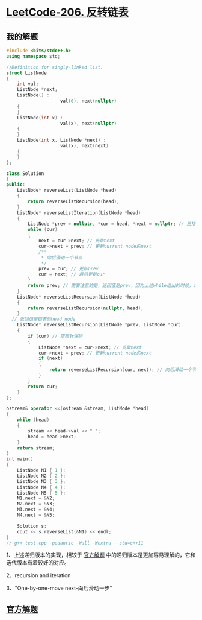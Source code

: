 # [LeetCode-206. 反转链表](https://leetcode.cn/problems/reverse-linked-list/)





## 我的解题



```C++
#include <bits/stdc++.h>
using namespace std;

//Definition for singly-linked list.
struct ListNode
{
	int val;
	ListNode *next;
	ListNode() :
					val(0), next(nullptr)
	{
	}
	ListNode(int x) :
					val(x), next(nullptr)
	{
	}
	ListNode(int x, ListNode *next) :
					val(x), next(next)
	{
	}
};

class Solution
{
public:
	ListNode* reverseList(ListNode *head)
	{
		return reverseListRecursion(head);
	}
	ListNode* reverseListIteration(ListNode *head)
	{
		ListNode *prev = nullptr, *cur = head, *next = nullptr; // 三指针
		while (cur)
		{
			next = cur->next; // 先取next
			cur->next = prev; // 更新current node的next
			/**
			 * 向后滑动一个节点
			 */
			prev = cur; // 更新prev
			cur = next; // 最后更新cur
		}
		return prev; // 需要注意的是，返回值是prev，因为上述while退出的时候，cur为nullptr
	}
	ListNode* reverseListRecursion(ListNode *head)
	{
		return reverseListRecursion(nullptr, head);
	}
  // 返回值是链表的head node
	ListNode* reverseListRecursion(ListNode *prev, ListNode *cur)
	{
		if (cur) // 空指针保护
		{
			ListNode *next = cur->next; // 先取next
			cur->next = prev; // 更新current node的next
			if (next)
			{
				return reverseListRecursion(cur, next); // 向后滑动一个节点
			}
		}
		return cur;
	}
};

ostream& operator <<(ostream &stream, ListNode *head)
{
	while (head)
	{
		stream << head->val << " ";
		head = head->next;
	}
	return stream;
}
int main()
{
	ListNode N1 { 1 };
	ListNode N2 { 2 };
	ListNode N3 { 3 };
	ListNode N4 { 4 };
	ListNode N5 { 5 };
	N1.next = &N2;
	N2.next = &N3;
	N3.next = &N4;
	N4.next = &N5;

	Solution s;
	cout << s.reverseList(&N1) << endl;
}
// g++ test.cpp -pedantic -Wall -Wextra --std=c++11

```

1、上述递归版本的实现，相较于 [官方解题](https://leetcode.cn/problems/reverse-linked-list/solution/fan-zhuan-lian-biao-by-leetcode-solution-d1k2/) 中的递归版本是更加容易理解的，它和迭代版本有着较好的对应。

2、recursion and iteration

3、"One-by-one-move next-向后滑动一步"

## [官方解题](https://leetcode.cn/problems/reverse-linked-list/solution/fan-zhuan-lian-biao-by-leetcode-solution-d1k2/)

